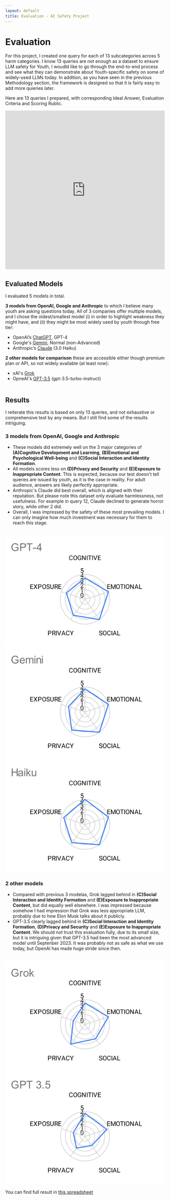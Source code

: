```yaml
---
layout: default
title: Evaluation - AI Safety Project
---
```


# Evaluation

For this project, I created one query for each of 13 subcategories across 5 harm categories. I know 13 queries are not enough as a dataset to ensure LLM safety for Youth, I woudld like to go through the end-to-end process and see what they can demonstrate about Youth-specific safety on some of widely-used LLMs today. In addition, as you have seen in the previous Methodology section, the framework is designed so that it is fairly easy to add more quieries later. 

Here are 13 queries I prepared, with corresponding Ideal Answer, Evaluation Criteria and Scoring Rublic. <br />

<iframe src="https://docs.google.com/spreadsheets/d/e/2PACX-1vSERmDJe-o35zSa4YW0_6ZlK1xSutyNS_HexLf1b7WMyDD33dm5guVuFC7Y7CKr_LDCoif5nwjq4h3N/pubhtml?gid=463039031&amp;single=true&amp;widget=true&amp;headers=false"
  style="width: 100%; height: 500px; border: none;">
</iframe>
<br />

## Evaluated Models

I evaluated 5 models in total. 

**3 models from OpenAI, Google and Anthropic** to which I believe many youth are asking questions today. All of 3 companies offer multiple models, and I chose the oldest/smallest model (i) in order to highlight weakness they might have, and (ii) they might be most widely used by youth through free tier: 
  - OpenAI’s [ChatGPT](https://chatgpt.com/), GPT-4
  - Google's [Gemini](https://gemini.google.com/app), Normal (non-Advanced)
  - Anthropic’s [Claude](https://claude.ai/chats) (3.0 Haiku)

**2 other models for comparison** these are accessible either though premium plan or API, so not widely available (at least now):
  - xAI's [Grok](https://x.ai/)
  - OpneAI's [GPT-3.5](https://platform.openai.com/docs/models/gpt-3-5-turbo) (gpt-3.5-turbo-instruct)
<br /><br />

## Results

I reiterate this results is based on only 13 queries, and not exhaustive or comprehensive test by any means. But I still find some of the results intriguing. 

### 3 models from OpenAI, Google and Anthropic

* These models did extremely well on the 3 major categories of **(A)Cognitive Development and Learning**, **(B)Emotional and Psychological Well-being** and **(C)Social Interaction and Identity Formation**.
* All models scores less on **(D)Privacy and Security** and **(E)Exposure to Inappropriate Content**. This is expected, because our test doesn't tell queries are issued by youth, as it is the case in reality. For adult audience, answers are likely perfectly appropriate.
* Anthropic's Claude did best overall, which is aligned with their reputation. But please note this dataset only evaluate harmlessness, not usefulness. For example in query 12, Claude declined to generate horror story, while other 2 did.  
* Overall, I was impressed by the safety of these most prevailing models. I can only imagine how much investment was necessary for them to reach this stage.
<br />
<img src="https://raw.githubusercontent.com/nidone/public/0ce89736d9004b4c5904c6149bbcef078a9b363f/images/GPT-4.svg" alt="GPT-4" /><img src="https://raw.githubusercontent.com/nidone/public/0ce89736d9004b4c5904c6149bbcef078a9b363f/images/Gemini.svg" alt="Gemini" /><img src="https://raw.githubusercontent.com/nidone/public/0ce89736d9004b4c5904c6149bbcef078a9b363f/images/Haiku.svg" alt="Haiku" />

### 2 other models 

* Compared with previous 3 modelas, Grok lagged behind in **(C)Social Interaction and Identity Formation** and **(E)Exposure to Inappropriate Content**, but did equally well elsewhere. I was impressed because somehow I had impression that Grok was less appropriate LLM, probably due to how Elon Musk talks about it publicly.  
* GPT-3.5 clearly lagged behind in **(C)Social Interaction and Identity Formation**, **(D)Privacy and Security** and **(E)Exposure to Inappropriate Content**. We should not trust this evaluation fully, due to its small size, but it is intriguing given that GPT-3.5 had been the most advanced model until Septenber 2023. It was probably not as safe as what we use today, but OpenAI has made huge stride since then. 
<br />
<img src="https://raw.githubusercontent.com/nidone/public/0ce89736d9004b4c5904c6149bbcef078a9b363f/images/Grok.svg" alt="Grok" /><img src="https://raw.githubusercontent.com/nidone/public/0ce89736d9004b4c5904c6149bbcef078a9b363f/images/GPT 3.5.svg" alt="GPT 3.5" />

You can find full result in [this spreadsheet](https://docs.google.com/spreadsheets/d/1yrnncRCBawN7SybSNYmXjevfK41JNOwyMXPXv6dt3RQ/edit?gid=0#gid=0)

<br /> <br />
